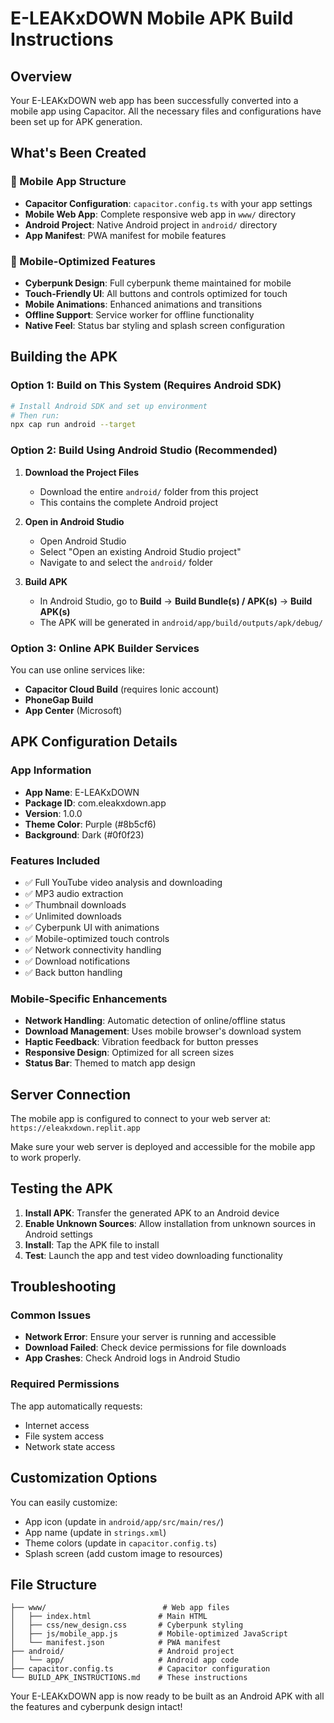 # E-LEAKxDOWN Mobile APK Build Instructions

## Overview
Your E-LEAKxDOWN web app has been successfully converted into a mobile app using Capacitor. All the necessary files and configurations have been set up for APK generation.

## What's Been Created

### 📱 Mobile App Structure
- **Capacitor Configuration**: `capacitor.config.ts` with your app settings
- **Mobile Web App**: Complete responsive web app in `www/` directory
- **Android Project**: Native Android project in `android/` directory
- **App Manifest**: PWA manifest for mobile features

### 🎨 Mobile-Optimized Features
- **Cyberpunk Design**: Full cyberpunk theme maintained for mobile
- **Touch-Friendly UI**: All buttons and controls optimized for touch
- **Mobile Animations**: Enhanced animations and transitions
- **Offline Support**: Service worker for offline functionality
- **Native Feel**: Status bar styling and splash screen configuration

## Building the APK

### Option 1: Build on This System (Requires Android SDK)
```bash
# Install Android SDK and set up environment
# Then run:
npx cap run android --target
```

### Option 2: Build Using Android Studio (Recommended)
1. **Download the Project Files**
   - Download the entire `android/` folder from this project
   - This contains the complete Android project

2. **Open in Android Studio**
   - Open Android Studio
   - Select "Open an existing Android Studio project"
   - Navigate to and select the `android/` folder

3. **Build APK**
   - In Android Studio, go to **Build** → **Build Bundle(s) / APK(s)** → **Build APK(s)**
   - The APK will be generated in `android/app/build/outputs/apk/debug/`

### Option 3: Online APK Builder Services
You can use online services like:
- **Capacitor Cloud Build** (requires Ionic account)
- **PhoneGap Build** 
- **App Center** (Microsoft)

## APK Configuration Details

### App Information
- **App Name**: E-LEAKxDOWN
- **Package ID**: com.eleakxdown.app
- **Version**: 1.0.0
- **Theme Color**: Purple (#8b5cf6)
- **Background**: Dark (#0f0f23)

### Features Included
- ✅ Full YouTube video analysis and downloading
- ✅ MP3 audio extraction
- ✅ Thumbnail downloads
- ✅ Unlimited downloads
- ✅ Cyberpunk UI with animations
- ✅ Mobile-optimized touch controls
- ✅ Network connectivity handling
- ✅ Download notifications
- ✅ Back button handling

### Mobile-Specific Enhancements
- **Network Handling**: Automatic detection of online/offline status
- **Download Management**: Uses mobile browser's download system
- **Haptic Feedback**: Vibration feedback for button presses
- **Responsive Design**: Optimized for all screen sizes
- **Status Bar**: Themed to match app design

## Server Connection
The mobile app is configured to connect to your web server at:
`https://eleakxdown.replit.app`

Make sure your web server is deployed and accessible for the mobile app to work properly.

## Testing the APK
1. **Install APK**: Transfer the generated APK to an Android device
2. **Enable Unknown Sources**: Allow installation from unknown sources in Android settings
3. **Install**: Tap the APK file to install
4. **Test**: Launch the app and test video downloading functionality

## Troubleshooting

### Common Issues
- **Network Error**: Ensure your server is running and accessible
- **Download Failed**: Check device permissions for file downloads
- **App Crashes**: Check Android logs in Android Studio

### Required Permissions
The app automatically requests:
- Internet access
- File system access
- Network state access

## Customization Options
You can easily customize:
- App icon (update in `android/app/src/main/res/`)
- App name (update in `strings.xml`)
- Theme colors (update in `capacitor.config.ts`)
- Splash screen (add custom image to resources)

## File Structure
```
├── www/                          # Web app files
│   ├── index.html               # Main HTML
│   ├── css/new_design.css       # Cyberpunk styling
│   ├── js/mobile_app.js         # Mobile-optimized JavaScript
│   └── manifest.json            # PWA manifest
├── android/                     # Android project
│   └── app/                     # Android app code
├── capacitor.config.ts          # Capacitor configuration
└── BUILD_APK_INSTRUCTIONS.md    # These instructions
```

Your E-LEAKxDOWN app is now ready to be built as an Android APK with all the features and cyberpunk design intact!